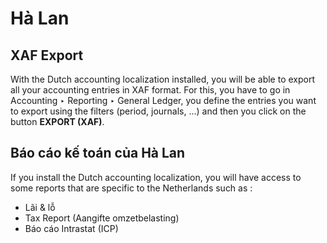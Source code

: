 # Hà Lan

## XAF Export

With the Dutch accounting localization installed, you will be able to
export all your accounting entries in XAF format. For this, you have to
go in Accounting ‣ Reporting ‣ General Ledger, you
define the entries you want to export using the filters (period, journals, ...)
and then you click on the button **EXPORT (XAF)**.

## Báo cáo kế toán của Hà Lan

If you install the Dutch accounting localization, you will have access
to some reports that are specific to the Netherlands such as :

- Lãi & lỗ
- Tax Report (Aangifte omzetbelasting)
- Báo cáo Intrastat (ICP)
